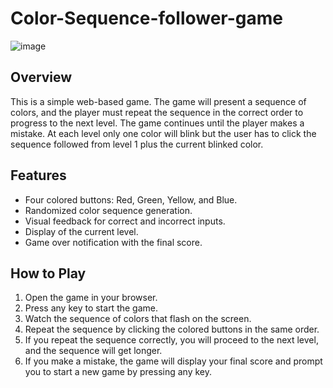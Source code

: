 # Color-Sequence-follower-game

![image](https://github.com/OmLitoriya2004/Color-Sequence-follower-game/assets/120119795/10c2919a-2aac-4764-8b52-c51d2c1e3de5)

## Overview

This is a simple web-based game. The game will present a sequence of colors, and the player must repeat the sequence in the correct order to progress to the next level. The game continues until the player makes a mistake. At each level only one color will blink but the user has to click the sequence followed from level 1 plus the current blinked color.

## Features

- Four colored buttons: Red, Green, Yellow, and Blue.
- Randomized color sequence generation.
- Visual feedback for correct and incorrect inputs.
- Display of the current level.
- Game over notification with the final score.

## How to Play

1. Open the game in your browser.
2. Press any key to start the game.
3. Watch the sequence of colors that flash on the screen.
4. Repeat the sequence by clicking the colored buttons in the same order.
5. If you repeat the sequence correctly, you will proceed to the next level, and the sequence will get longer.
6. If you make a mistake, the game will display your final score and prompt you to start a new game by pressing any key.
